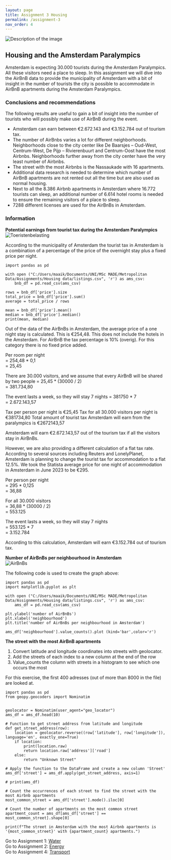 ```yaml
---
layout: page
title: Assignment 3 Housing
permalink: /assignment-3
nav_order: 4
---
```

<img src="pexels-liene-ratniece-1329510.jpg" alt="Description of the image">

## Housing and the Amsterdam Paralympics  
Amsterdam is expecting 30.000 tourists during the Amsterdam Paralympics. All these visitors need a place to sleep. In this assignment we will dive into the AirBnB data to provide the municipality of Amsterdam with a bit of insight in the number of tourists the city is possible to accommodate in AirBnB apartments during the Amsterdam Paralympics. 

### Conclusions and recommendations  
The following results are useful to gain a bit of insight into the number of tourists who will possibly make use of AirBnB during the event. 

* Amsterdam can earn between €2.672.143 and €3.152.784 out of tourism tax.  
* The number of AirBnbs varies a lot for different neighborhoods. Neighborhoods close to the city center like De Baarsjes – Oud-West, Centrum-West, De Pijp – Rivierenbuurt and Centrum-Oost have the most Airbnbs. Neighborhoods further away from the city center have the very least number of Airbnbs.  
* The street with the most Airbnbs is the Nassaukade with 16 apartments.  
* Additional data research is needed to determine which number of AirBnB apartments are not rented out all the time but are also used as normal housing.  
* Next to all the 8.386 Airbnb apartments in Amsterdam where 16.772 tourists can sleep, an additional number of 6.614 hotel rooms is needed to ensure the remaining visitors of a place to sleep.  
* 7288 different licenses are used for the AirBnBs in Amsterdam. 

### Information

**Potential earnings from tourist tax during the Amsterdam Paralympics**  
<img src = "Toeristenbelasting.png" alt = "Toeristenbelasting">

According to the municipality of Amsterdam the tourist tax in Amsterdam is a combination of a percentage of the price of the overnight stay plus a fixed price per night.

```
import pandas as pd

with open ("C:/Users/maaik/Documents/UNI/MSc MADE/Metropolitan Data/Assignments/Housing data/listings.csv", 'r') as ams_csv: 
    bnb_df = pd.read_csv(ams_csv) 

rows = bnb_df['price'].size
total_price = bnb_df['price'].sum()
average = total_price / rows

mean = bnb_df['price'].mean()
median = bnb_df['price'].median()
print(mean, median)
```
Out of the data of the AirBnBs in Amsterdam, the average price of a one night stay is calculated. This is €254,48. This does not include the hotels in the Amsterdam. For AirBnB the tax percentage is 10% (overig). For this category there is no fixed price added. 

Per room per night  
= 254,48 * 0,1  
= 25,45 

There are 30.000 visitors, and we assume that every AirBnB will be shared by two people 
= 25,45 * (30000 / 2)  
= 381.734,80 

The event lasts a week, so they will stay 7 nights 
= 381750 * 7  
= 2.672.143,57 

Tax per person per night is €25,45 
Tax for all 30.000 visitors per night is €381734,80 
Total amount of tourist tax Amsterdam will earn from the paralympics is €2672143,57 

Amsterdam will earn €2.672.143,57 out of the tourism tax if all the visitors stay in AirBnBs. 

However, we are also providing a different calculation of a flat tax rate. According to several sources including Reuters and LonelyPlanet, Amsterdam is planning to change the tourist tax for accommodation to a flat 12.5%. We took the Statista average price for one night of accommodation in Amsterdam in June 2023 to be €295.  

Per person per night  
= 295 * 0,125  
= 36,88 

For all 30.000 visitors   
= 36,88 * (30000 / 2)  
= 553.125 

The event lasts a week, so they will stay 7 nights  
= 553.125 * 7  
= 3.152.784 

According to this calculation, Amsterdam will earn €3.152.784 out of tourism tax.  


**Number of AirBnBs per neighbourhood in Amsterdam**  
<img src = "AirBnBs.png" alt = "AirBnBs">

The following code is used to create the graph above:
```
import pandas as pd 
import matplotlib.pyplot as plt 

with open ("C:/Users/maaik/Documents/UNI/MSc MADE/Metropolitan Data/Assignments/Housing data/listings.csv", 'r') as ams_csv: 
    ams_df = pd.read_csv(ams_csv) 

plt.ylabel('number of AirBnBs') 
plt.xlabel('neighbourhood') 
plt.title('number of AirBnBs per neighbourhood in Amsterdam') 

ams_df['neighbourhood'].value_counts().plot (kind='bar',color='r')
```

**The street with the most AirBnB apartments**

1. Convert latitude and longitude coordinates into streets with geolocator.  
2. Add the streets of each index to a new column at the end of the row  
3. Value_counts the column with streets in a histogram to see which one occurs the most 

For this exercise, the first 400 adresses (out of more than 8000 in the file) are looked at. 

```
import pandas as pd
from geopy.geocoders import Nominatim


geolocator = Nominatim(user_agent="geo_locator")
ams_df = ams_df.head(10)

# Function to get street address from latitude and longitude
def get_street_address(row):
    location = geolocator.reverse((row['latitude'], row['longitude']), language='en', exactly_one=True)
    if location:
        print(location.raw)
        return location.raw['address']['road']
    else:
        return "Unknown Street"

# Apply the function to the DataFrame and create a new column 'Street'
ams_df['street'] = ams_df.apply(get_street_address, axis=1)

# print(ams_df)

# Count the occurrences of each street to find the street with the most Airbnb apartments
most_common_street = ams_df['street'].mode().iloc[0]

# Count the number of apartments on the most common street
apartment_count = ams_df[ams_df['street'] == most_common_street].shape[0]

print(f"The street in Amsterdam with the most Airbnb apartments is '{most_common_street}' with {apartment_count} apartments.")
```
Go to Assignment 1: [Water]({{site.baseurl}}/assignment-1)  
Go to Assignment 2: [Energy]({{site.baseurl}}/assignment-2)  
Go to Assignment 4: [Transport]({{site.baseurl}}/assignment-4)

